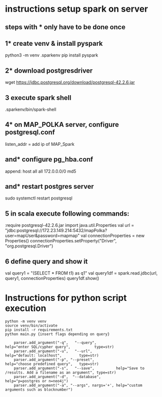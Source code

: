 # instructions setup spark on server
## steps with * only have to be done once

## 1* create venv & install pyspark 
python3 -m venv .sparkenv
pip install pyspark

## 2* download postgresdriver
wget https://jdbc.postgresql.org/download/postgresql-42.2.6.jar

## 3 execute spark shell
.sparkenv/bin/spark-shell

## 4* on MAP_POLKA server, configure postgresql.conf 
listen_addr = add ip of MAP_Spark
## and* configure pg_hba.conf
append:
host    all             all             172.0.0.0/0             md5
## and* restart postgres server
sudo systemctl restart postgresql

## 5 in scala execute following commands:
:require postgresql-42.2.6.jar
import java.util.Properties
val url = "jdbc:postgresql://172.23.149.214:5432/mapPolka?user=mapUser&password=mapmap"
val connectionProperties = new Properties()
connectionProperties.setProperty("Driver", "org.postgresql.Driver")

## 6 define query and show it

val query1 = "(SELECT * FROM t1) as q1"
val query1df = spark.read.jdbc(url, query1, connectionProperties)
query1df.show()

# Instructions for python script execution
```console
python -m venv venv
source venv/bin/activate
pip install -r requirements.txt
python main.py {insert flags depending on query}
```
```
    parser.add_argument("-q",   "--query",                              help="enter SQL/cypher query",           type=str)
    parser.add_argument("-u",   "--url",                          help="default: localhost",        type=str)
    parser.add_argument("-p", "--preset",                           help="choose predefined query",   type=str)
    parser.add_argument("-s",   "--save",          help="Save to /results. Add a filename as an argument", type=str)
    parser.add_argument("-d",  "--database",                           help="p=postgres or n=neo4j")
    parser.add_argument("-a", "--args", nargs='+', help="custom arguments such as blocknumber")
```
